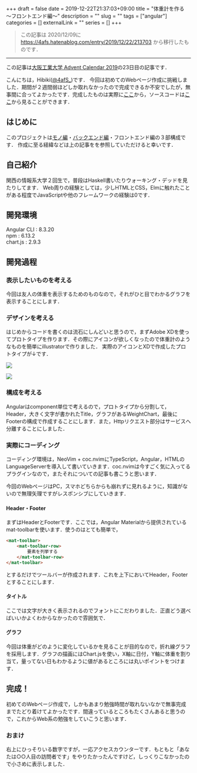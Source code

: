 +++ 
draft = false 
date = 2019-12-22T21:37:03+09:00
title = "体重計を作る　～フロントエンド編～"
description = ""
slug = "" 
tags = ["angular"]
categories = []
externalLink = ""
series = []
+++
> この記事は 2020/12/09に https://4afs.hatenablog.com/entry/2019/12/22/213703 から移行したものです．

***

この記事は[大阪工業大学 Advent Calendar 2019](https://adventar.org/calendars/4049)の23日目の記事です．

こんにちは，Hibiki([@4afS_](https://twitter.com/4afS_))です．  
今回は初めてのWebページ作成に挑戦しました．期間が２週間弱ほどしか取れなかったので完成できるか不安でしたが，無事間に合ってよかったです．完成したものは実際に[ここ](https://osakainstituteof.tech/)から，ソースコードは[ここ](https://github.com/4afs/plumit)から見ることができます．

## はじめに
このプロジェクトは[モノ編](https://blog.gochiuma.net/2019/12/blog-post.html)・[バックエンド編](https://qiita.com/1125__rui/items/a30f28b0a6bb8d3391ff)・フロントエンド編の３部構成です．
作成に至る経緯などは上の記事をを参照していただけると幸いです．

## 自己紹介
関西の情報系大学２回生で，普段はHaskell書いたりウォーキング・デッドを見たりしてます． 
Web周りの経験としては，少しHTMLとCSS，Elmに触れたことがある程度でJavaScriptや他のフレームワークの経験は0です．

## 開発環境
Angular CLI : 8.3.20  
npm : 6.13.2  
chart.js : 2.9.3

## 開発過程
### 表示したいものを考える
今回は友人の体重を表示するためのものなので，それがひと目でわかるグラフを表示することにします．

### デザインを考える
はじめからコードを書くのは流石にしんどいと思うので，まずAdobe XDを使ってプロトタイプを作ります．その際にアイコンが欲しくなったので体重計のようなものを簡単にillustratorで作りました．
実際のアイコンとXDで作成したプロトタイプが↓です．

![](/img/plumit_icon.png)

![](/img/plumit_sample.png)

### 構成を考える
Angularはcomponent単位で考えるので，プロトタイプから分割して，Header，大きく文字が書かれたTitle，グラフがあるWeightChart，最後にFooterの構成で作成することにします．また，Httpリクエスト部分はサービスへ分離することにしました．

### 実際にコーディング
コーディング環境は，NeoVim + coc.nvimにTypeScript，Angular，HTMLのLanguageServerを導入して書いていきます．coc.nvimは今すごく気に入ってるプラグインなので，またそれについての記事も書こうと思います．

今回のWebページはPC，スマホどちらからも崩れずに見れるように，知識がないので無理矢理ですがレスポンシブにしていきます．

#### Header・Footer
まずはHeaderとFooterです．ここでは，Angular Materialから提供されているmat-toolbarを使います．使うのはとても簡単で，
```html
<mat-toolbar>
    <mat-toolbar-row>
        要素を列挙する
    </mat-toolbar-row>
</mat-toolbar>
```
とするだけでツールバーが作成されます．これを上下においてHeader，Footerとすることにします．

#### タイトル
ここでは文字が大きく表示されるのでフォントにこだわりました．正直どう選べばいいかよくわからなかったので雰囲気で．

#### グラフ
今回は体重がどのように変化しているかを見ることが目的なので，折れ線グラフを採用します．グラフの描画にはChart.jsを使い，X軸に日付，Y軸に体重を割り当て，量ってない日もわかるように値があるところには丸いポイントをつけます．

## 完成！
初めてのWebページ作成で，しかもあまり勉強時間が取れないなかで無事完成までたどり着けてよかったです．間違っているところもたくさんあると思うので，これからWeb系の勉強をしていこうと思います．

### おまけ
右上にひっそりいる数字ですが，一応アクセスカウンターです．もともと「あなたは○○人目の訪問者です」をやりたかったんですけど，しっくりこなかったので小さめに表示しました．